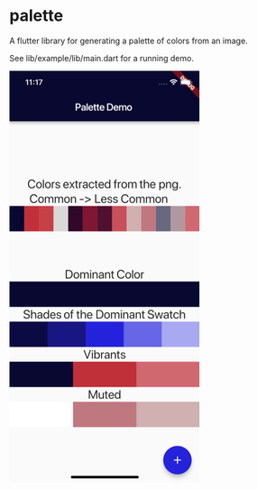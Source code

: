 # palette

A flutter library for generating a palette of colors from an image.

See lib/example/lib/main.dart for a running demo.

![alt text](https://raw.githubusercontent.com/tomnewton/palette/master/lib/example/assets/screenshot4readme-dontremove.png)